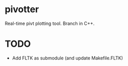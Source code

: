 # pivotter

Real-time pivt plotting tool. Branch in C++.

# TODO

- Add FLTK as submodule (and update Makefile.FLTK)
